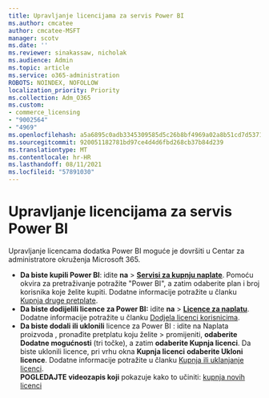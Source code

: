 ```yaml
---
title: Upravljanje licencijama za servis Power BI
ms.author: cmcatee
author: cmcatee-MSFT
manager: scotv
ms.date: ''
ms.reviewer: sinakassaw, nicholak
ms.audience: Admin
ms.topic: article
ms.service: o365-administration
ROBOTS: NOINDEX, NOFOLLOW
localization_priority: Priority
ms.collection: Adm_O365
ms.custom:
- commerce_licensing
- "9002564"
- "4969"
ms.openlocfilehash: a5a6895c0adb3345309585d5c26b8bf4969a02a8b51cd7d537105f81c3d9ea4f
ms.sourcegitcommit: 920051182781bd97ce4d4d6fbd268cb37b84d239
ms.translationtype: MT
ms.contentlocale: hr-HR
ms.lasthandoff: 08/11/2021
ms.locfileid: "57891030"
---
```

# <a name="power-bi-license-management"></a>Upravljanje licencijama za servis Power BI

Upravljanje licencama dodatka Power BI moguće je dovršiti u Centar za administratore okruženja Microsoft 365.

- **Da biste kupili Power BI**: idite **na** \> **[Servisi za kupnju naplate](https://go.microsoft.com/fwlink/p/?linkid=868433)**. Pomoću okvira za pretraživanje potražite "Power BI", a zatim odaberite plan i broj korisnika koje želite kupiti. Dodatne informacije potražite u članku [Kupnja druge pretplate](https://docs.microsoft.com/microsoft-365/commerce/try-or-buy-microsoft-365#buy-a-different-subscription).
- **Da biste dodijelili licence za Power BI:** idite **na**  >  **[Licence za naplatu](https://go.microsoft.com/fwlink/p/?linkid=842264)**. Dodatne informacije potražite u članku [Dodjela licenci korisnicima](https://docs.microsoft.com/microsoft-365/admin/manage/assign-licenses-to-users).
- **Da biste dodali ili uklonili** licence za Power BI : idite na Naplata proizvoda , pronađite pretplatu koju želite  >  **[](https://go.microsoft.com/fwlink/p/?linkid=842054)** promijeniti, **odaberite Dodatne mogućnosti** (tri točke), a zatim **odaberite Kupnja licenci**. Da biste uklonili licence, pri vrhu okna **Kupnja licenci** **odaberite Ukloni licence**. Dodatne informacije potražite u članku [Kupnja ili uklanjanje licenci](https://docs.microsoft.com/microsoft-365/commerce/licenses/buy-licenses).\
**POGLEDAJTE videozapis koji** pokazuje kako to učiniti: [kupnja novih licenci](https://go.microsoft.com/fwlink/p/?linkid=2154857)